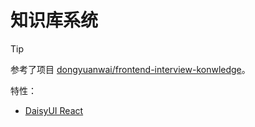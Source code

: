 # 知识库系统

> [!TIP]
> 参考了项目 [dongyuanwai/frontend-interview-konwledge](https://github.com/dongyuanwai/frontend-interview-konwledge)。

特性：

- [DaisyUI React](https://react.daisyui.com/)
